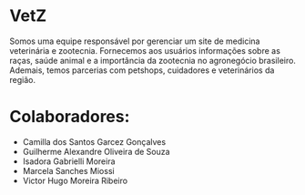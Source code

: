 # VetZ

Somos uma equipe responsável por gerenciar um site de medicina veterinária e zootecnia.
Fornecemos aos usuários informações sobre as raças, saúde animal e a importância da zootecnia no agronegócio brasileiro. Ademais, temos parcerias com petshops, cuidadores e veterinários da região.

# Colaboradores:
- Camilla dos Santos Garcez Gonçalves
- Guilherme Alexandre Oliveira de Souza 
- Isadora Gabrielli Moreira 
- Marcela Sanches Miossi 
- Victor Hugo Moreira Ribeiro 

